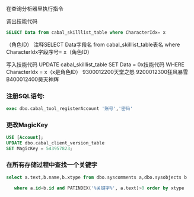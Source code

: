 在查询分析器里执行指令

调出技能代码

```sql
SELECT Data from cabal_skilllist_table where CharacterIdx= x
```


（角色ID）
注释SELECT Data字段名 from cabal_skilllist_table表名 where CharacterIdx字段序号= x（角色ID）

写入技能代码
UPDATE cabal_skilllist_table SET Data = 0x技能代码 WHERE CharacterIdx = x（x是角色ID）
9300012200天堂之怒
9200012300狂风暴雪
B400012400昊天神辉

### 注册SQL语句:

```sql
exec dbo.cabal_tool_registerAccount '账号','密码'
```
### 更改MagicKey
```sql
USE [Account];
UPDATE dbo.cabal_client_version_table
SET MagicKey = 543957823;
```

### 在所有存储过程中查找一个关键字

```sql
select a.text,b.name,b.xtype from dbo.syscomments a,dbo.sysobjects b

   where a.id=b.id and PATINDEX('%关键字%', a.text)>0 order by xtype
```
